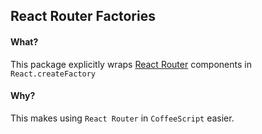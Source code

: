 ## React Router Factories

#### What?
This package explicitly wraps [React Router](https://github.com/reactjs/react-router) components in `React.createFactory`

#### Why?
This makes using `React Router` in `CoffeeScript` easier.
